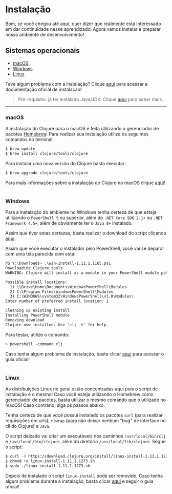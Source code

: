 # Instalação

Bom, se você chegou até aqui, quer dizer que realmente está interessado em dar continuidade nesse aprendizado! Agora vamos instalar e preparar nosso ambiente de desenvolvimento!

## Sistemas operacionais
- [macOS](https://github.com/lanjoni/clojure4noobs/blob/main/content/intro/instalacao.md#macos)
- [Windows](https://github.com/lanjoni/clojure4noobs/blob/main/content/intro/instalacao.md#windows)
- [Linux](https://github.com/lanjoni/clojure4noobs/blob/main/content/intro/instalacao.md#linux)

Teve algum problema com a instalação? Clique [aqui](https://clojure.org/guides/install_clojure) para acessar a documentação oficial de instalação!

> Pré-requisito: já ter instalado Java/JDK! Clique [aqui](https://clojure.org/guides/install_clojure#java) para saber mais.

---

### macOS

A instalação do Clojure para o macOS é feita utilizando o gerenciador de pacotes [Homebrew](https://brew.sh/). Para realizar sua instalação utilize os seguintes comandos no terminal:

```sh
$ brew update
$ brew install clojure/tools/clojure
```

Para instalar uma nova versão do Clojure basta executar:

```sh
$ brew upgrade clojure/tools/clojure
```

Para mais informações sobre a instalação do Clojure no macOS clique [aqui](https://clojure.org/guides/install_clojure#_mac_os_instructions)!

#

### Windows

Para a instalação do ambiente no Windows tenha certeza de que esteja utilizando o `PowerShell 5` ou superior, além do `.NET Core SDK 2.1+` ou `.NET Framework 4.5+`, além de obviamente ter o `Java 8+` instalado.

Assim que tiver estas certezas, basta realizar o download do script clicando [aqui](https://download.clojure.org/install/win-install-1.11.1.1165.ps1).

Assim que você executar o instalador pelo PowerShell, você vai se deparar com uma tela parecida com esta:

```sh
PS Y:\Downloads> .\win-install-1.11.1.1165.ps1
Downloading Clojure tools
WARNING: Clojure will install as a module in your PowerShell module path.

Possible install locations:
  1) \\Drive\Home\Documents\WindowsPowerShell\Modules
  2) C:\Program Files\WindowsPowerShell\Modules
  3) C:\WINDOWS\system32\WindowsPowerShell\v1.0\Modules\
Enter number of preferred install location: 1

Cleaning up existing install
Installing PowerShell module
Removing download
Clojure now installed. Use "clj -h" for help.
```

Para testar, utilize o comando:

```sh
> powershell -command clj 
```

Caso tenha algum problema de instalação, basta clicar [aqui](https://github.com/clojure/tools.deps.alpha/wiki/clj-on-Windows) para acessar o guia oficial!

#

### Linux

As distribuições Linux no geral estão concentradas aqui pois o script de instalação é o mesmo! Caso você esteja utilizando o Homebrew como gerenciador de pacotes, basta utilizar o mesmo comando que o utilizado no macOS! Caso contrário, siga os passos abaixo.

Tenha certeza de que você possui instalado os pacotes `curl` (para realizar requisições em urls), `rlwrap` (para não deixar nenhum "bug" de interface no cli do Clojure) e `Java`. 

O script deixado vai criar um executáveis nos caminhos `/usr/local/bin/clj` e `/usr/local/bin/clojure`, além do diretório `/usr/local/lib/clojure`. Segue o script:

```sh
$ curl -O https://download.clojure.org/install/linux-install-1.11.1.1273.sh
$ chmod +x linux-install-1.11.1.1273.sh
$ sudo ./linux-install-1.11.1.1273.sh
```

Depois de instalado o script `linux-install` pode ser removido. Caso tenha algum problema durante a instalação, basta clicar [aqui](https://clojure.org/guides/install_clojure#_linux_instructions) e seguir o guia oficial!
